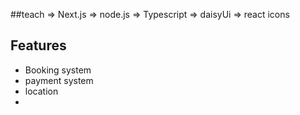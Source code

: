##teach
=> Next.js
=> node.js
=> Typescript
=> daisyUi
=> react icons

## Features

- Booking system
- payment system
- location
-
